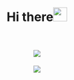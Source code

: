 <h1 align="center">Hi there<img width="32px" src="https://camo.githubusercontent.com/e8e7b06ecf583bc040eb60e44eb5b8e0ecc5421320a92929ce21522dbc34c891/68747470733a2f2f6d656469612e67697068792e636f6d2f6d656469612f6876524a434c467a6361737252346961377a2f67697068792e676966"/>
</h1>
<br/>
<h3 align="center">
  <img src="https://github-readme-stats.vercel.app/api/top-langs/?username=Abdallah-Moh&layout=compact&v=2"/>
  <br/>
  <br/>
  <img src="https://github-readme-stats.vercel.app/api?username=Abdallah-Moh&show_icons=true&layout=compact"/>
</h3>
